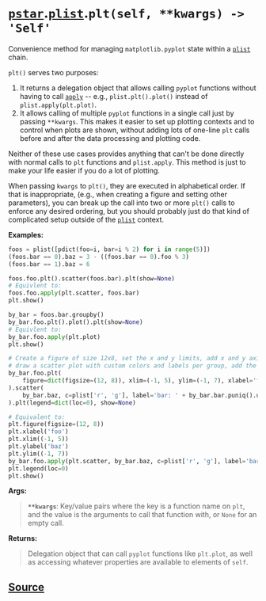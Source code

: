 # [`pstar`](./pstar.md).[`plist`](./pstar_plist.md).`plt(self, **kwargs) -> 'Self'`

Convenience method for managing `matplotlib.pyplot` state within a [`plist`](./pstar_plist.md) chain.

`plt()` serves two purposes:
1. It returns a delegation object that allows calling `pyplot` functions without having to call [`apply`](./pstar_plist_apply.md) -- e.g.,
   `plist.plt().plot()` instead of `plist.apply(plt.plot)`.
1. It allows calling of multiple `pyplot` functions in a single call just by passing `**kwargs`. This
   makes it easier to set up plotting contexts and to control when plots are shown, without adding
   lots of one-line `plt` calls before and after the data processing and plotting code.

Neither of these use cases provides anything that can't be done directly with normal calls to `plt`
functions and `plist.apply`. This method is just to make your life easier if you do a lot of
plotting.

When passing `kwargs` to `plt()`, they are executed in alphabetical order. If that is inappropriate,
(e.g., when creating a figure and setting other parameters), you can break up the call into two or
more `plt()` calls to enforce any desired ordering, but you should probably just do that kind of
complicated setup outside of the [`plist`](./pstar_plist.md) context.

**Examples:**
```python
foos = plist([pdict(foo=i, bar=i % 2) for i in range(5)])
(foos.bar == 0).baz = 3 - ((foos.bar == 0).foo % 3)
(foos.bar == 1).baz = 6

foos.foo.plt().scatter(foos.bar).plt(show=None)
# Equivlent to:
foos.foo.apply(plt.scatter, foos.bar)
plt.show()

by_bar = foos.bar.groupby()
by_bar.foo.plt().plot().plt(show=None)
# Equivlent to:
by_bar.foo.apply(plt.plot)
plt.show()

# Create a figure of size 12x8, set the x and y limits, add x and y axis labels,
# draw a scatter plot with custom colors and labels per group, add the legend, and show the figure.
by_bar.foo.plt(
    figure=dict(figsize=(12, 8)), xlim=(-1, 5), ylim=(-1, 7), xlabel='foo', ylabel='baz'
).scatter(
    by_bar.baz, c=plist['r', 'g'], label='bar: ' + by_bar.bar.puniq().ungroup().pstr()
).plt(legend=dict(loc=0), show=None)

# Equivalent to:
plt.figure(figsize=(12, 8))
plt.xlabel('foo')
plt.xlim((-1, 5))
plt.ylabel('baz')
plt.ylim((-1, 7))
by_bar.foo.apply(plt.scatter, by_bar.baz, c=plist['r', 'g'], label='bar: ' + by_bar.bar.puniq().ungroup().pstr())
plt.legend(loc=0)
plt.show()
```

**Args:**

>    **`**kwargs`**: Key/value pairs where the key is a function name on `plt`, and the value is the arguments
>              to call that function with, or `None` for an empty call.

**Returns:**

>    Delegation object that can call `pyplot` functions like `plt.plot`, as well as accessing whatever
>    properties are available to elements of `self`.



## [Source](../pstar/pstar.py#L3920-L4024)